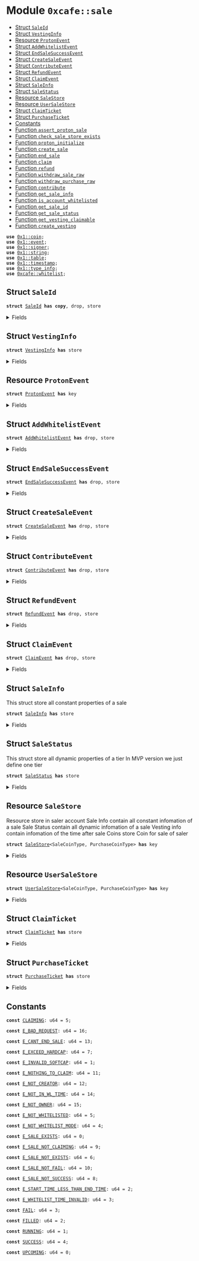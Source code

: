 
<a name="0xcafe_sale"></a>

# Module `0xcafe::sale`



-  [Struct `SaleId`](#0xcafe_sale_SaleId)
-  [Struct `VestingInfo`](#0xcafe_sale_VestingInfo)
-  [Resource `ProtonEvent`](#0xcafe_sale_ProtonEvent)
-  [Struct `AddWhitelistEvent`](#0xcafe_sale_AddWhitelistEvent)
-  [Struct `EndSaleSuccessEvent`](#0xcafe_sale_EndSaleSuccessEvent)
-  [Struct `CreateSaleEvent`](#0xcafe_sale_CreateSaleEvent)
-  [Struct `ContributeEvent`](#0xcafe_sale_ContributeEvent)
-  [Struct `RefundEvent`](#0xcafe_sale_RefundEvent)
-  [Struct `ClaimEvent`](#0xcafe_sale_ClaimEvent)
-  [Struct `SaleInfo`](#0xcafe_sale_SaleInfo)
-  [Struct `SaleStatus`](#0xcafe_sale_SaleStatus)
-  [Resource `SaleStore`](#0xcafe_sale_SaleStore)
-  [Resource `UserSaleStore`](#0xcafe_sale_UserSaleStore)
-  [Struct `ClaimTicket`](#0xcafe_sale_ClaimTicket)
-  [Struct `PurchaseTicket`](#0xcafe_sale_PurchaseTicket)
-  [Constants](#@Constants_0)
-  [Function `assert_proton_sale`](#0xcafe_sale_assert_proton_sale)
-  [Function `check_sale_store_exists`](#0xcafe_sale_check_sale_store_exists)
-  [Function `proton_initialize`](#0xcafe_sale_proton_initialize)
-  [Function `create_sale`](#0xcafe_sale_create_sale)
-  [Function `end_sale`](#0xcafe_sale_end_sale)
-  [Function `claim`](#0xcafe_sale_claim)
-  [Function `refund`](#0xcafe_sale_refund)
-  [Function `withdraw_sale_raw`](#0xcafe_sale_withdraw_sale_raw)
-  [Function `withdraw_purchase_raw`](#0xcafe_sale_withdraw_purchase_raw)
-  [Function `contribute`](#0xcafe_sale_contribute)
-  [Function `get_sale_info`](#0xcafe_sale_get_sale_info)
-  [Function `is_account_whitelisted`](#0xcafe_sale_is_account_whitelisted)
-  [Function `get_sale_id`](#0xcafe_sale_get_sale_id)
-  [Function `get_sale_status`](#0xcafe_sale_get_sale_status)
-  [Function `get_vesting_claimable`](#0xcafe_sale_get_vesting_claimable)
-  [Function `create_vesting`](#0xcafe_sale_create_vesting)


<pre><code><b>use</b> <a href="">0x1::coin</a>;
<b>use</b> <a href="">0x1::event</a>;
<b>use</b> <a href="">0x1::signer</a>;
<b>use</b> <a href="">0x1::string</a>;
<b>use</b> <a href="">0x1::table</a>;
<b>use</b> <a href="">0x1::timestamp</a>;
<b>use</b> <a href="">0x1::type_info</a>;
<b>use</b> <a href="whitelist.md#0xcafe_whitelist">0xcafe::whitelist</a>;
</code></pre>



<a name="0xcafe_sale_SaleId"></a>

## Struct `SaleId`



<pre><code><b>struct</b> <a href="sale.md#0xcafe_sale_SaleId">SaleId</a> <b>has</b> <b>copy</b>, drop, store
</code></pre>



<details>
<summary>Fields</summary>


<dl>
<dt>
<code>name: <a href="_String">string::String</a></code>
</dt>
<dd>

</dd>
<dt>
<code>creator: <b>address</b></code>
</dt>
<dd>

</dd>
</dl>


</details>

<a name="0xcafe_sale_VestingInfo"></a>

## Struct `VestingInfo`



<pre><code><b>struct</b> <a href="sale.md#0xcafe_sale_VestingInfo">VestingInfo</a> <b>has</b> store
</code></pre>



<details>
<summary>Fields</summary>


<dl>
<dt>
<code>tge_time: u64</code>
</dt>
<dd>

</dd>
<dt>
<code>tge_percent: u8</code>
</dt>
<dd>

</dd>
<dt>
<code>vesting_cycle_duration: u64</code>
</dt>
<dd>

</dd>
<dt>
<code>vesting_cycle_percent: u8</code>
</dt>
<dd>

</dd>
</dl>


</details>

<a name="0xcafe_sale_ProtonEvent"></a>

## Resource `ProtonEvent`



<pre><code><b>struct</b> <a href="sale.md#0xcafe_sale_ProtonEvent">ProtonEvent</a> <b>has</b> key
</code></pre>



<details>
<summary>Fields</summary>


<dl>
<dt>
<code>add_whitelist_events: <a href="_EventHandle">event::EventHandle</a>&lt;<a href="sale.md#0xcafe_sale_AddWhitelistEvent">sale::AddWhitelistEvent</a>&gt;</code>
</dt>
<dd>

</dd>
<dt>
<code>end_sale_sucess_events: <a href="_EventHandle">event::EventHandle</a>&lt;<a href="sale.md#0xcafe_sale_EndSaleSuccessEvent">sale::EndSaleSuccessEvent</a>&gt;</code>
</dt>
<dd>

</dd>
<dt>
<code>create_sale_events: <a href="_EventHandle">event::EventHandle</a>&lt;<a href="sale.md#0xcafe_sale_CreateSaleEvent">sale::CreateSaleEvent</a>&gt;</code>
</dt>
<dd>

</dd>
<dt>
<code>contribute_events: <a href="_EventHandle">event::EventHandle</a>&lt;<a href="sale.md#0xcafe_sale_ContributeEvent">sale::ContributeEvent</a>&gt;</code>
</dt>
<dd>

</dd>
<dt>
<code>refund_events: <a href="_EventHandle">event::EventHandle</a>&lt;<a href="sale.md#0xcafe_sale_RefundEvent">sale::RefundEvent</a>&gt;</code>
</dt>
<dd>

</dd>
<dt>
<code>claim_events: <a href="_EventHandle">event::EventHandle</a>&lt;<a href="sale.md#0xcafe_sale_ClaimEvent">sale::ClaimEvent</a>&gt;</code>
</dt>
<dd>

</dd>
</dl>


</details>

<a name="0xcafe_sale_AddWhitelistEvent"></a>

## Struct `AddWhitelistEvent`



<pre><code><b>struct</b> <a href="sale.md#0xcafe_sale_AddWhitelistEvent">AddWhitelistEvent</a> <b>has</b> drop, store
</code></pre>



<details>
<summary>Fields</summary>


<dl>
<dt>
<code>s_id: <a href="sale.md#0xcafe_sale_SaleId">sale::SaleId</a></code>
</dt>
<dd>

</dd>
<dt>
<code>new_addresses: <a href="">vector</a>&lt;<b>address</b>&gt;</code>
</dt>
<dd>

</dd>
</dl>


</details>

<a name="0xcafe_sale_EndSaleSuccessEvent"></a>

## Struct `EndSaleSuccessEvent`



<pre><code><b>struct</b> <a href="sale.md#0xcafe_sale_EndSaleSuccessEvent">EndSaleSuccessEvent</a> <b>has</b> drop, store
</code></pre>



<details>
<summary>Fields</summary>


<dl>
<dt>
<code>s_id: <a href="sale.md#0xcafe_sale_SaleId">sale::SaleId</a></code>
</dt>
<dd>

</dd>
<dt>
<code>account_address: <b>address</b></code>
</dt>
<dd>

</dd>
<dt>
<code>contributed: u64</code>
</dt>
<dd>

</dd>
</dl>


</details>

<a name="0xcafe_sale_CreateSaleEvent"></a>

## Struct `CreateSaleEvent`



<pre><code><b>struct</b> <a href="sale.md#0xcafe_sale_CreateSaleEvent">CreateSaleEvent</a> <b>has</b> drop, store
</code></pre>



<details>
<summary>Fields</summary>


<dl>
<dt>
<code>s_id: <a href="sale.md#0xcafe_sale_SaleId">sale::SaleId</a></code>
</dt>
<dd>

</dd>
<dt>
<code>hardcap: u64</code>
</dt>
<dd>

</dd>
<dt>
<code>softcap: u64</code>
</dt>
<dd>

</dd>
<dt>
<code>sale_start_time: u64</code>
</dt>
<dd>

</dd>
<dt>
<code>account_address: <b>address</b></code>
</dt>
<dd>

</dd>
</dl>


</details>

<a name="0xcafe_sale_ContributeEvent"></a>

## Struct `ContributeEvent`



<pre><code><b>struct</b> <a href="sale.md#0xcafe_sale_ContributeEvent">ContributeEvent</a> <b>has</b> drop, store
</code></pre>



<details>
<summary>Fields</summary>


<dl>
<dt>
<code>s_id: <a href="sale.md#0xcafe_sale_SaleId">sale::SaleId</a></code>
</dt>
<dd>

</dd>
<dt>
<code>account_address: <b>address</b></code>
</dt>
<dd>

</dd>
<dt>
<code>amount: u64</code>
</dt>
<dd>

</dd>
</dl>


</details>

<a name="0xcafe_sale_RefundEvent"></a>

## Struct `RefundEvent`



<pre><code><b>struct</b> <a href="sale.md#0xcafe_sale_RefundEvent">RefundEvent</a> <b>has</b> drop, store
</code></pre>



<details>
<summary>Fields</summary>


<dl>
<dt>
<code>s_id: <a href="sale.md#0xcafe_sale_SaleId">sale::SaleId</a></code>
</dt>
<dd>

</dd>
<dt>
<code>account_address: <b>address</b></code>
</dt>
<dd>

</dd>
<dt>
<code>amount: u64</code>
</dt>
<dd>

</dd>
</dl>


</details>

<a name="0xcafe_sale_ClaimEvent"></a>

## Struct `ClaimEvent`



<pre><code><b>struct</b> <a href="sale.md#0xcafe_sale_ClaimEvent">ClaimEvent</a> <b>has</b> drop, store
</code></pre>



<details>
<summary>Fields</summary>


<dl>
<dt>
<code>s_id: <a href="sale.md#0xcafe_sale_SaleId">sale::SaleId</a></code>
</dt>
<dd>

</dd>
<dt>
<code>account_address: <b>address</b></code>
</dt>
<dd>

</dd>
<dt>
<code>amount: u64</code>
</dt>
<dd>

</dd>
</dl>


</details>

<a name="0xcafe_sale_SaleInfo"></a>

## Struct `SaleInfo`

This struct store all constant properties of a sale


<pre><code><b>struct</b> <a href="sale.md#0xcafe_sale_SaleInfo">SaleInfo</a> <b>has</b> store
</code></pre>



<details>
<summary>Fields</summary>


<dl>
<dt>
<code>sale_coin_type_info: <a href="_TypeInfo">type_info::TypeInfo</a></code>
</dt>
<dd>

</dd>
<dt>
<code>sale_coin_amount: u64</code>
</dt>
<dd>

</dd>
<dt>
<code>purchase_coin_type_info: <a href="_TypeInfo">type_info::TypeInfo</a></code>
</dt>
<dd>

</dd>
<dt>
<code>sale_rate: u8</code>
</dt>
<dd>

</dd>
<dt>
<code>sale_start_time: u64</code>
</dt>
<dd>

</dd>
<dt>
<code>whitelist_duration: u64</code>
</dt>
<dd>

</dd>
<dt>
<code>sale_duration: u64</code>
</dt>
<dd>

</dd>
<dt>
<code>softcap: u64</code>
</dt>
<dd>

</dd>
<dt>
<code>hardcap: u64</code>
</dt>
<dd>

</dd>
<dt>
<code>vesting_tge_duration: u64</code>
</dt>
<dd>

</dd>
</dl>


</details>

<a name="0xcafe_sale_SaleStatus"></a>

## Struct `SaleStatus`

This struct store all dynamic properties of a tier
In MVP version we just define one tier


<pre><code><b>struct</b> <a href="sale.md#0xcafe_sale_SaleStatus">SaleStatus</a> <b>has</b> store
</code></pre>



<details>
<summary>Fields</summary>


<dl>
<dt>
<code>contributed: u64</code>
</dt>
<dd>

</dd>
</dl>


</details>

<a name="0xcafe_sale_SaleStore"></a>

## Resource `SaleStore`

Resource store in saler account
Sale Info contain all constant infomation of a sale
Sale Status contain all dynamic infomation of a sale
Vesting info contain infomation of the time after sale
Coins store Coin for sale of saler


<pre><code><b>struct</b> <a href="sale.md#0xcafe_sale_SaleStore">SaleStore</a>&lt;SaleCoinType, PurchaseCoinType&gt; <b>has</b> key
</code></pre>



<details>
<summary>Fields</summary>


<dl>
<dt>
<code>sale_infos: <a href="_Table">table::Table</a>&lt;<a href="sale.md#0xcafe_sale_SaleId">sale::SaleId</a>, <a href="sale.md#0xcafe_sale_SaleInfo">sale::SaleInfo</a>&gt;</code>
</dt>
<dd>

</dd>
<dt>
<code>sale_status: <a href="_Table">table::Table</a>&lt;<a href="sale.md#0xcafe_sale_SaleId">sale::SaleId</a>, <a href="sale.md#0xcafe_sale_SaleStatus">sale::SaleStatus</a>&gt;</code>
</dt>
<dd>

</dd>
<dt>
<code>sale_coins: <a href="_Table">table::Table</a>&lt;<a href="sale.md#0xcafe_sale_SaleId">sale::SaleId</a>, <a href="_Coin">coin::Coin</a>&lt;SaleCoinType&gt;&gt;</code>
</dt>
<dd>

</dd>
<dt>
<code>purchase_coins: <a href="_Table">table::Table</a>&lt;<a href="sale.md#0xcafe_sale_SaleId">sale::SaleId</a>, <a href="_Coin">coin::Coin</a>&lt;PurchaseCoinType&gt;&gt;</code>
</dt>
<dd>

</dd>
<dt>
<code>vesting_infos: <a href="_Table">table::Table</a>&lt;<a href="sale.md#0xcafe_sale_SaleId">sale::SaleId</a>, <a href="sale.md#0xcafe_sale_VestingInfo">sale::VestingInfo</a>&gt;</code>
</dt>
<dd>

</dd>
<dt>
<code>claim_tickets: <a href="_Table">table::Table</a>&lt;<a href="sale.md#0xcafe_sale_SaleId">sale::SaleId</a>, <a href="sale.md#0xcafe_sale_ClaimTicket">sale::ClaimTicket</a>&gt;</code>
</dt>
<dd>

</dd>
<dt>
<code>purchase_tickets: <a href="_Table">table::Table</a>&lt;<a href="sale.md#0xcafe_sale_SaleId">sale::SaleId</a>, <a href="sale.md#0xcafe_sale_PurchaseTicket">sale::PurchaseTicket</a>&gt;</code>
</dt>
<dd>

</dd>
</dl>


</details>

<a name="0xcafe_sale_UserSaleStore"></a>

## Resource `UserSaleStore`



<pre><code><b>struct</b> <a href="sale.md#0xcafe_sale_UserSaleStore">UserSaleStore</a>&lt;SaleCoinType, PurchaseCoinType&gt; <b>has</b> key
</code></pre>



<details>
<summary>Fields</summary>


<dl>
<dt>
<code>claim_tickets: <a href="_Table">table::Table</a>&lt;<a href="sale.md#0xcafe_sale_SaleId">sale::SaleId</a>, <a href="sale.md#0xcafe_sale_ClaimTicket">sale::ClaimTicket</a>&gt;</code>
</dt>
<dd>

</dd>
<dt>
<code>purchase_tickets: <a href="_Table">table::Table</a>&lt;<a href="sale.md#0xcafe_sale_SaleId">sale::SaleId</a>, <a href="sale.md#0xcafe_sale_PurchaseTicket">sale::PurchaseTicket</a>&gt;</code>
</dt>
<dd>

</dd>
</dl>


</details>

<a name="0xcafe_sale_ClaimTicket"></a>

## Struct `ClaimTicket`



<pre><code><b>struct</b> <a href="sale.md#0xcafe_sale_ClaimTicket">ClaimTicket</a> <b>has</b> store
</code></pre>



<details>
<summary>Fields</summary>


<dl>
<dt>
<code>claimed_amount: u64</code>
</dt>
<dd>

</dd>
<dt>
<code>tge_claimed: bool</code>
</dt>
<dd>

</dd>
</dl>


</details>

<a name="0xcafe_sale_PurchaseTicket"></a>

## Struct `PurchaseTicket`



<pre><code><b>struct</b> <a href="sale.md#0xcafe_sale_PurchaseTicket">PurchaseTicket</a> <b>has</b> store
</code></pre>



<details>
<summary>Fields</summary>


<dl>
<dt>
<code>purchased_amount: u64</code>
</dt>
<dd>

</dd>
</dl>


</details>

<a name="@Constants_0"></a>

## Constants


<a name="0xcafe_sale_CLAIMING"></a>



<pre><code><b>const</b> <a href="sale.md#0xcafe_sale_CLAIMING">CLAIMING</a>: u64 = 5;
</code></pre>



<a name="0xcafe_sale_E_BAD_REQUEST"></a>



<pre><code><b>const</b> <a href="sale.md#0xcafe_sale_E_BAD_REQUEST">E_BAD_REQUEST</a>: u64 = 16;
</code></pre>



<a name="0xcafe_sale_E_CANT_END_SALE"></a>



<pre><code><b>const</b> <a href="sale.md#0xcafe_sale_E_CANT_END_SALE">E_CANT_END_SALE</a>: u64 = 13;
</code></pre>



<a name="0xcafe_sale_E_EXCEED_HARDCAP"></a>



<pre><code><b>const</b> <a href="sale.md#0xcafe_sale_E_EXCEED_HARDCAP">E_EXCEED_HARDCAP</a>: u64 = 7;
</code></pre>



<a name="0xcafe_sale_E_INVALID_SOFTCAP"></a>



<pre><code><b>const</b> <a href="sale.md#0xcafe_sale_E_INVALID_SOFTCAP">E_INVALID_SOFTCAP</a>: u64 = 1;
</code></pre>



<a name="0xcafe_sale_E_NOTHING_TO_CLAIM"></a>



<pre><code><b>const</b> <a href="sale.md#0xcafe_sale_E_NOTHING_TO_CLAIM">E_NOTHING_TO_CLAIM</a>: u64 = 11;
</code></pre>



<a name="0xcafe_sale_E_NOT_CREATOR"></a>



<pre><code><b>const</b> <a href="sale.md#0xcafe_sale_E_NOT_CREATOR">E_NOT_CREATOR</a>: u64 = 12;
</code></pre>



<a name="0xcafe_sale_E_NOT_IN_WL_TIME"></a>



<pre><code><b>const</b> <a href="sale.md#0xcafe_sale_E_NOT_IN_WL_TIME">E_NOT_IN_WL_TIME</a>: u64 = 14;
</code></pre>



<a name="0xcafe_sale_E_NOT_OWNER"></a>



<pre><code><b>const</b> <a href="sale.md#0xcafe_sale_E_NOT_OWNER">E_NOT_OWNER</a>: u64 = 15;
</code></pre>



<a name="0xcafe_sale_E_NOT_WHITELISTED"></a>



<pre><code><b>const</b> <a href="sale.md#0xcafe_sale_E_NOT_WHITELISTED">E_NOT_WHITELISTED</a>: u64 = 5;
</code></pre>



<a name="0xcafe_sale_E_NOT_WHITELIST_MODE"></a>



<pre><code><b>const</b> <a href="sale.md#0xcafe_sale_E_NOT_WHITELIST_MODE">E_NOT_WHITELIST_MODE</a>: u64 = 4;
</code></pre>



<a name="0xcafe_sale_E_SALE_EXISTS"></a>



<pre><code><b>const</b> <a href="sale.md#0xcafe_sale_E_SALE_EXISTS">E_SALE_EXISTS</a>: u64 = 0;
</code></pre>



<a name="0xcafe_sale_E_SALE_NOT_CLAIMING"></a>



<pre><code><b>const</b> <a href="sale.md#0xcafe_sale_E_SALE_NOT_CLAIMING">E_SALE_NOT_CLAIMING</a>: u64 = 9;
</code></pre>



<a name="0xcafe_sale_E_SALE_NOT_EXISTS"></a>



<pre><code><b>const</b> <a href="sale.md#0xcafe_sale_E_SALE_NOT_EXISTS">E_SALE_NOT_EXISTS</a>: u64 = 6;
</code></pre>



<a name="0xcafe_sale_E_SALE_NOT_FAIL"></a>



<pre><code><b>const</b> <a href="sale.md#0xcafe_sale_E_SALE_NOT_FAIL">E_SALE_NOT_FAIL</a>: u64 = 10;
</code></pre>



<a name="0xcafe_sale_E_SALE_NOT_SUCCESS"></a>



<pre><code><b>const</b> <a href="sale.md#0xcafe_sale_E_SALE_NOT_SUCCESS">E_SALE_NOT_SUCCESS</a>: u64 = 8;
</code></pre>



<a name="0xcafe_sale_E_START_TIME_LESS_THAN_END_TIME"></a>



<pre><code><b>const</b> <a href="sale.md#0xcafe_sale_E_START_TIME_LESS_THAN_END_TIME">E_START_TIME_LESS_THAN_END_TIME</a>: u64 = 2;
</code></pre>



<a name="0xcafe_sale_E_WHITELIST_TIME_INVALID"></a>



<pre><code><b>const</b> <a href="sale.md#0xcafe_sale_E_WHITELIST_TIME_INVALID">E_WHITELIST_TIME_INVALID</a>: u64 = 3;
</code></pre>



<a name="0xcafe_sale_FAIL"></a>



<pre><code><b>const</b> <a href="sale.md#0xcafe_sale_FAIL">FAIL</a>: u64 = 3;
</code></pre>



<a name="0xcafe_sale_FILLED"></a>



<pre><code><b>const</b> <a href="sale.md#0xcafe_sale_FILLED">FILLED</a>: u64 = 2;
</code></pre>



<a name="0xcafe_sale_RUNNING"></a>



<pre><code><b>const</b> <a href="sale.md#0xcafe_sale_RUNNING">RUNNING</a>: u64 = 1;
</code></pre>



<a name="0xcafe_sale_SUCCESS"></a>



<pre><code><b>const</b> <a href="sale.md#0xcafe_sale_SUCCESS">SUCCESS</a>: u64 = 4;
</code></pre>



<a name="0xcafe_sale_UPCOMING"></a>



<pre><code><b>const</b> <a href="sale.md#0xcafe_sale_UPCOMING">UPCOMING</a>: u64 = 0;
</code></pre>

